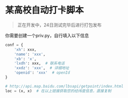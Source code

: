 # 某高校自动打卡脚本

> 正在开发中，24日测试完毕后进行打包发布

你需要创建一个priv.py，自行填入以下信息
```python
conf = {
    'xh': xxx,
    'name': 'xxx',
    'xb': 'x',
    'lxdh': xxx,  # 联系电话
    'xxdz': 'xxx',  # 详细地址
    'openid': 'xxx'  # openId
}

# http://api.map.baidu.com/lbsapi/getpoint/index.html
loc = (x, x)  # 在以上链接获取您的经纬度信息，直接复制
```